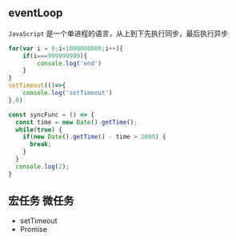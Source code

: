 ## eventLoop
`JavaScript` 是一个单进程的语言，从上到下先执行同步，最后执行异步

```js
for(var i = 0;i<1000000000;i++){
    if(i===999999999){
        console.log('end')
    }
}
setTimeout(()=>{
    console.log('setTimeout')
},0)
```

```js
const syncFunc = () => {
  const time = new Date().getTime();
  while(true) {
    if(new Date().getTime() - time > 2000) {
      break;
    }
  }
  console.log(2);
}

```

## 宏任务 微任务
- setTimeout
- Promise
